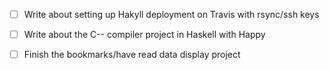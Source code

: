 - [ ] Write about setting up Hakyll deployment on Travis with rsync/ssh keys
- [ ] Write about the C-- compiler project in Haskell with Happy
- [ ] Finish the bookmarks/have read data display project

